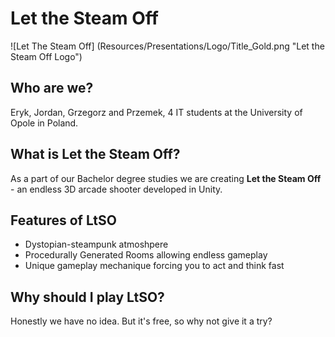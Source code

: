 # Let the Steam Off
![Let The Steam Off] (Resources/Presentations/Logo/Title_Gold.png "Let the Steam Off Logo")

## Who are we?
Eryk, Jordan, Grzegorz and Przemek, 4 IT students at the University of Opole in Poland.

## What is Let the Steam Off?
As a part of our Bachelor degree studies we are creating **Let the Steam Off** - an endless 3D arcade shooter developed in Unity. 

## Features of LtSO
- Dystopian-steampunk atmoshpere
- Procedurally Generated Rooms allowing endless gameplay
- Unique gameplay mechanique forcing you to act and think fast

## Why should I play LtSO?
Honestly we have no idea. But it's free, so why not give it a try?